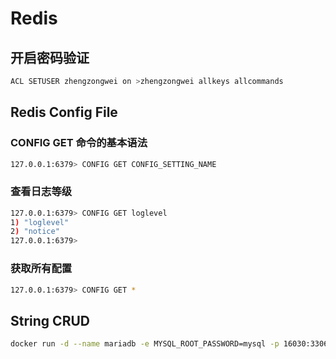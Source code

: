 # Redis 

## 开启密码验证

```bash
ACL SETUSER zhengzongwei on >zhengzongwei allkeys allcommands
```



## Redis Config File

### CONFIG GET 命令的基本语法

```bash
127.0.0.1:6379> CONFIG GET CONFIG_SETTING_NAME
```

### 查看日志等级

```bash
127.0.0.1:6379> CONFIG GET loglevel
1) "loglevel"
2) "notice"
127.0.0.1:6379>
```

### 获取所有配置

```bash
127.0.0.1:6379> CONFIG GET *
```



## String CRUD

```bash
docker run -d --name mariadb -e MYSQL_ROOT_PASSWORD=mysql -p 16030:3306 -v mariadb/mariadb:/var/lib/mysql mariadb:11.2.2
```



